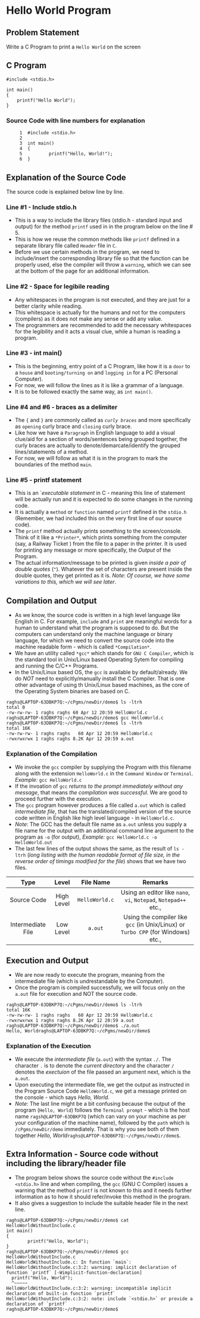 # Hello World Program

## Problem Statement

 Write a C Program to print a `Hello World` on the screen

## C Program 

```
#include <stdio.h>

int main()
{
	printf("Hello World");
}
```

### Source Code with line numbers for explanation

```
     1  #include <stdio.h>
     2
     3  int main()
     4  {
     5          printf("Hello, World!");
     6  }
```
## Explanation of the Source Code

 The source code is explained below line by line.

### Line #1 - Include stdio.h

 * This is a way to include the library files (stdio.h - *st*an*d*ard *i*nput and *o*utput) for the method `printf` used in in the program below on the line # 5.
 * This is how we reuse the common methods like `printf` defined in a separate library file called *`Header`* file in `C`. 
 * Before we use certain methods in the program, we need to include/insert the corresponding library file so that the function can be properly used, else the compiler will throw a `warning`, which we can see at the bottom of the page for an additional information. 

### Line #2 - Space for legibile reading

 * Any whitespaces in the program is not executed, and they are just for a better clarity while reading.
 * This whitespace is actually for the humans and not for the computers (compilers) as it does not make any sense or add any value. 
 * The programmers are recommended to add the necessary whitespaces for the legibility and it acts a visual clue, while a human is reading a program.

### Line #3 - int main()

 * This is the beginning, entry point of a C Program, like how it is a `door` to a `house` and `booting/turning on` and `logging in` for a PC (Personal Computer).
 * For now, we will follow the lines as it is like a grammar of a language.
 * It is to be followed exactly the same way, as `int main()`.

### Line #4 and #6 - braces as a delimiter

 * The `{` and `}` are commonly called as *`curly braces`* and more specifically as `opening` curly brace and `closing` curly brace.
 * Like how we have a `Paragraph` in English language to add a visual clue/aid for a section of words/sentences being grouped together, the curly braces are actually to denote/demarcate/identify the grouped lines/statements of a method. 
 * For now, we will follow as what it is in the program to mark the boundaries of the method `main`.

### Line #5 - printf statement

 * This is an `*executable statement* in C - meaning this line of statement will be actually run and it is expected to do some changes in the running code.
 * It is actually a `method` or `function` named `printf` defined in the `stdio.h` (Remember, we had included this on the very first line of our source code).
 * The `printf` method actually prints something to the screen/console. Think of it like a `*Printer*`, which prints something from the computer (say, a Railway Ticket ) from the file to a paper in the printer. It is used for printing any message or more specifically, the *Output* of the Program. 
 * The actual information/message to be printed is given _inside a pair of double quotes_ (`"`). Whatever the set of characters are present inside the double quotes, they get printed as it is. *Note*: _Of course, we have some variations to this, which we will see later_.

## Compilation and Output

 * As we know, the source code is written in a high level language like English in C. For example, `include` and `print` are meaningful words for a human to understand what the program is supposed to do. But the computers can understand only the machine language or binary language, for which we need to convert the source code into the machine readable form - which is called `*Compilation*`.
 * We have an utility called `*gcc*` which stands for `GNU C Compiler`, which is the standard tool in Unix/Linux based Operating Sytem for compiling and running the C/C++ Programs.
 * In the Unix/Linux based OS, the `gcc` is available by default/already. We do *NOT* need to explicitly/manually install the C Compiler. That is one other advantage of using th Unix/Linux based machines, as the core of the Operating System binaries are based on C. 

```
raghs@LAPTOP-63DBKP7Q:~/cPgms/newDir/demo$ ls -ltrh
total 0
-rw-rw-rw- 1 raghs raghs 60 Apr 12 20:59 HelloWorld.c
raghs@LAPTOP-63DBKP7Q:~/cPgms/newDir/demo$ gcc HelloWorld.c
raghs@LAPTOP-63DBKP7Q:~/cPgms/newDir/demo$ ls -ltrh
total 16K
-rw-rw-rw- 1 raghs raghs   60 Apr 12 20:59 HelloWorld.c
-rwxrwxrwx 1 raghs raghs 8.2K Apr 12 20:59 a.out
```

### Explanation of the Compilation

 * We invoke the `gcc` compiler by supplying the Program with this filename along with the extension `HelloWorld.c` in the `Command Window` or `Terminal`. *Example:* `gcc HelloWorld.c`
 * If the invoation of `gcc` _returns to the prompt immediately *without any message*_, that means *the compilation was successful*. We are good to proceed further with the execution.
 * The `gcc` program however produces a file called `a.out` which is called *intermediate file*, that has the translated/compiled version of the source code written in English like high level language - in `HelloWorld.c`. 
 * *Note*: The GCC has the default file name as `a.out` unless you supply a file name for the output with an additional command line argument to the program as `-o` (for output), *Example:* `gcc HelloWorld.c -o HelloWorld.out`
 * The last few lines of the output shows the same, as the result of `ls -ltrh` (_long listing with the human readable format of file size, in the reverse order of timings modified for the file_) shows that we have two files. 
   
 
  | Type    | Level    | File Name     | Remarks  | 
  | :-----: | :------: | :------: | :------: |
  | Source Code | High Level | `HelloWorld.c`| Using an editor like `nano`, `vi`, `Notepad`, `Notepad++` etc., |
  | Intermediate File| Low Level| `a.out`| Using the compiler like `gcc` (in Unix/Linux) or `Turbo CPP` (for Windows) etc., |


## Execution and Output 

 * We are now ready to execute the program, meaning from the intermediate file (which is undrestandable by the Computer).
 * Once the program is compiled successfully, we will focus only on the `a.out` file for execution and NOT the source code. 

```
raghs@LAPTOP-63DBKP7Q:~/cPgms/newDir/demo$ ls -ltrh
total 16K
-rw-rw-rw- 1 raghs raghs   60 Apr 12 20:59 HelloWorld.c
-rwxrwxrwx 1 raghs raghs 8.2K Apr 12 20:59 a.out
raghs@LAPTOP-63DBKP7Q:~/cPgms/newDir/demo$ ./a.out
Hello, Worldraghs@LAPTOP-63DBKP7Q:~/cPgms/newDir/demo$
```
### Explanation of the Execution

 * We execute the _intermediate file_ (`a.out`) with the syntax *`./`*. The character `.` is to denote the _current directory_ and the character `/` denotes the _exectuion_ of the file passed an argument next, which is the `a.out`.
 * Upon executing the intermediate file, we get the output as instructed in the Program Source Code `HelloWorld.c`, we get a message printed on the console - which says *Hello, World*.
 * *Note*: The last line might be a bit confusing because the output of the program (`Hello, World`) follows the `Terminal prompt` - which is the host name `ragsh@LAPTOP-63DBKP7Q` (which can vary on  your machine as per your configuration of the machine name), followed by the `path` which is `/cPgms/newDir/demo`  immediately. That is why you see both of them together *Hello,  World*`raghs@LAPTOP-63DBKP7Q:~/cPgms/newDir/demo$`.

## Extra Information - Source code without including the library/header file
 
 * The program below shows the source code without the `#include <stdio.h>` line and when compiling, the `gcc` (GNU C Compiler) issues a warning that the method `printf` is not known to this and it needs further information as to how it should refer/invoke this method in the program. 
 * It also gives a suggestion to include the suitable header file in the next line. 

```
raghs@LAPTOP-63DBKP7Q:~/cPgms/newDir/demo$ cat HelloWorldWithoutInclude.c
int main()
{
        printf("Hello, World");
}
raghs@LAPTOP-63DBKP7Q:~/cPgms/newDir/demo$ gcc HelloWorldWithoutInclude.c
HelloWorldWithoutInclude.c: In function `main`:
HelloWorldWithoutInclude.c:3:2: warning: implicit declaration of function `printf` [-Wimplicit-function-declaration]
  printf("Hello, World");
  ^~~~~~
HelloWorldWithoutInclude.c:3:2: warning: incompatible implicit declaration of built-in function `printf`
HelloWorldWithoutInclude.c:3:2: note: include `<stdio.h>` or provide a declaration of `printf`
raghs@LAPTOP-63DBKP7Q:~/cPgms/newDir/demo$
```

